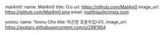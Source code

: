 mat4m0:
  name: Mat4m0
  title: O.o
  url: https://github.com/Mat4m0
  image_url: https://github.com/Mat4m0.png
  email: matthias@cimsta.com

yoonu:
 name: Yoonu Cho
 title: 피곤한 조윤우입니다.
 image_url: https://avatars.githubusercontent.com/u/2981954
 
